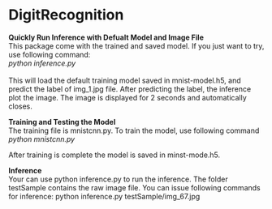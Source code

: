 # DigitRecognition
<b> Quickly Run Inference with Defualt Model and Image File </b><br/>
This package come with the trained and saved model. If you just want to try, use following command:<br/>
<I>python inference.py </I><br/> <br/>
This will load the default training model saved in mnist-model.h5, and predict the label of img_1.jpg file. After predicting the label, the inference plot the image. The image is displayed for 2 seconds and automatically closes.

<b> Training and Testing the Model </b><br/>
The training file is mnistcnn.py. To train the model, use following command<br>
<I>python mnistcnn.py</I><br/>

After training is complete the model is saved in minst-mode.h5. </br>

<b> Inference </b><br/>
Your can use python inference.py <Raw Image File Name> to run the inference. The folder testSample contains the raw image file. You can issue following commands for inference:
python inference.py testSample/img_67.jpg 
